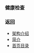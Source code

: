 ### 健康检查

### 返回
- [架构介绍](../Architectureoverview.md)
- [简介](../../Introduction.md)
- [首页目录](../../README.md)
